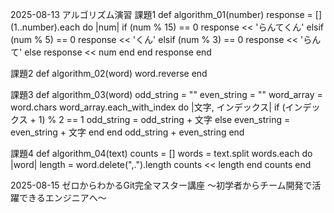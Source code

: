 2025-08-13
アルゴリズム演習
課題1
def algorithm_01(number)
  response = []
  (1..number).each do |num|
    if (num % 15) == 0
      response << 'らんてくん'
    elsif (num % 5) == 0
      response << 'くん'
    elsif (num % 3) == 0
      response << 'らんて'
    else
      response << num
    end
  end
  response
end

課題2
def algorithm_02(word)
  word.reverse
end

課題3
def algorithm_03(word)
  odd_string = ""
  even_string = ""
  word_array = word.chars
  word_array.each_with_index do |文字, インデックス|
    if (インデックス + 1) % 2 == 1
      odd_string = odd_string + 文字
    else
      even_string = even_string + 文字
    end
  end
  odd_string + even_string
end

課題4
def algorithm_04(text)
  counts = [] 
  words = text.split
  words.each do |word|
  length = word.delete(",.").length
  counts << length
  end
  counts
end

2025-08-15
ゼロからわかるGit完全マスター講座 ～初学者からチーム開発で活躍できるエンジニアへ～